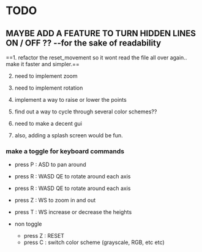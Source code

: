 # TODO



## MAYBE ADD A FEATURE TO TURN HIDDEN LINES ON / OFF ?? --for the sake of readability

==1. refactor the reset_movement so it wont read the file all over again.. make it faster and simpler.==

2. need to implement zoom
3. need to implement rotation

3. implement a way to raise or lower the points

5. find out a way to cycle through several color schemes??

6. need to make a decent gui

7. also, adding a splash screen would be fun.

### make a toggle for keyboard commands

- press P
  : ASD to pan around
- press R
  : WASD QE to rotate around each axis
- press R
  : WASD QE to rotate around each axis
- press Z
  : WS to zoom in and out
- press T
  : WS increase or decrease the heights

- non toggle
  - press Z
    : RESET
  - press C
    : switch color scheme (grayscale, RGB, etc etc)
              
